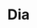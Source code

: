 ---
title: "Dia"
url: /ciudad-autonoma-de-buenos-aires/dia-tomas-manuel-de-anchorena/
shop: supermercado
---